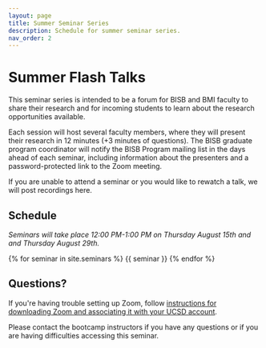 ```yaml
---
layout: page
title: Summer Seminar Series
description: Schedule for summer seminar series.
nav_order: 2
---
```


# Summer Flash Talks

This seminar series is intended to be a forum for BISB and BMI faculty to share their research and for incoming students to learn about the research opportunities available.

Each session will host several faculty members, where they will present their research in 12 minutes (+3 minutes of questions). The BISB graduate program coordinator will notify the BISB Program mailing list in the days ahead of each seminar, including information about the presenters and a password-protected link to the Zoom meeting.

If you are unable to attend a seminar or you would like to rewatch a talk, we will post recordings here.

## Schedule

*Seminars will take place 12:00 PM-1:00 PM on Thursday August 15th and and Thursday August 29th.*

{% for seminar in site.seminars %}
{{ seminar }}
{% endfor %}


## Questions?

If you're having trouble setting up Zoom, follow [instructions for downloading Zoom and associating it with your UCSD account](https://blink.ucsd.edu/technology/file-sharing/zoom/index.html).

Please contact the bootcamp instructors if you have any questions or if you are having difficulties accessing this seminar.